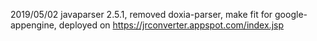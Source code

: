 
2019/05/02 javaparser 2.5.1, removed doxia-parser, make fit for google-appengine, deployed on https://jrconverter.appspot.com/index.jsp